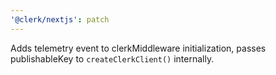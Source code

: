 ```yaml
---
'@clerk/nextjs': patch
---
```


Adds telemetry event to clerkMiddleware initialization, passes publishableKey to `createClerkClient()` internally.

